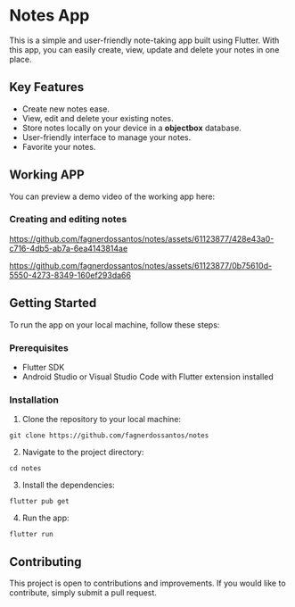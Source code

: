 # Notes App

This is a simple and user-friendly note-taking app built using Flutter. With this app, you can easily create, view, update and delete your notes in one place.

## Key Features

-   Create new notes ease.
-   View, edit and delete your existing notes.
-   Store notes locally on your device in a **objectbox** database.
-   User-friendly interface to manage your notes.
-   Favorite your notes.
  
## Working APP

You can preview a demo video of the working app here: <br>

### Creating and editing notes

https://github.com/fagnerdossantos/notes/assets/61123877/428e43a0-c716-4db5-ab7a-6ea4143814ae

https://github.com/fagnerdossantos/notes/assets/61123877/0b75610d-5550-4273-8349-160ef293da66



## Getting Started

To run the app on your local machine, follow these steps:

### Prerequisites

-   Flutter SDK
-   Android Studio or Visual Studio Code with Flutter extension installed

### Installation

1.  Clone the repository to your local machine:

`git clone https://github.com/fagnerdossantos/notes` 

2.  Navigate to the project directory:

`cd notes` 

3.  Install the dependencies:

`flutter pub get` 

4.  Run the app:

`flutter run`

## Contributing

This project is open to contributions and improvements. If you would like to contribute, simply submit a pull request.
